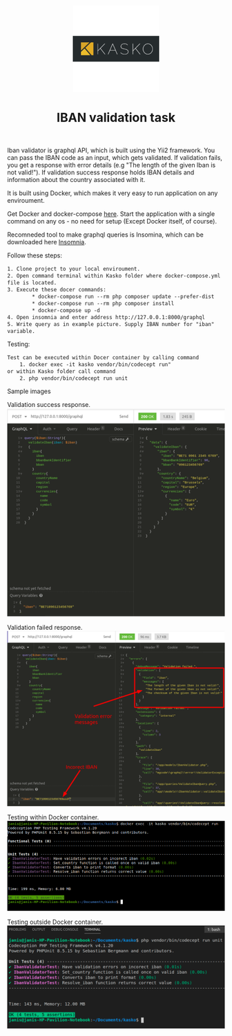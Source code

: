 <p align="center">
    <a href="https://kasko.io" target="_blank">
        <img src="./web/images/kasko.png" height="200px">
    </a>
    <h1 align="center">IBAN validation task</h1>
    <br>
</p>

Iban validator is graphql API, which is built using the Yii2 framework. You can pass the IBAN code as an input, which gets validated. If validation fails, you get a response with error details (e.g "The length of the given Iban is not valid!"). If validation success response holds IBAN details and information about the country associated with it.

It is built using Docker, which makes it very easy to run application on any enviroument.

Get Docker and docker-compose  [here](https://www.docker.com/products/container-runtime). Start the application with a single command on any os - no need for setup (Except Docker itself, of course).

Recomneded tool to make graphql queries is Insomina, which can be downloaded here [Insomnia](https://insomnia.rest/).
 
Follow these steps: 

    1. Clone project to your local enviroument.
    2. Open command terminal within Kasko folder where docker-compose.yml file is located.
    3. Execute these docer commands:
            * docker-compose run --rm php composer update --prefer-dist
            * docker-compose run --rm php composer install
            * docker-compose up -d
    4. Open insomnia and enter address http://127.0.0.1:8000/graphql
    5. Write query as in example picture. Supply IBAN number for "iban" variable.

Testing:

    Test can be executed within Docer container by calling command 
        1. docker exec -it kasko vendor/bin/codecept run"
    or within Kasko folder call command
        2. php vendor/bin/codecept run unit




Sample images

Validation success response.
![git demo](./web/images/insomnia_success.png)

Validation failed response.
![git demo](./web/images/insomnia_fail.png)

Testing within Docker container.
![git demo](./web/images/docker_testing.png)

Testing outside Docker container.
![git demo](./web/images/non_docker_testing.png)


